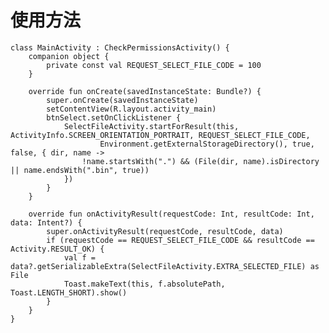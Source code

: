 # 使用方法

    class MainActivity : CheckPermissionsActivity() {
	    companion object {
	        private const val REQUEST_SELECT_FILE_CODE = 100
	    }
	
	    override fun onCreate(savedInstanceState: Bundle?) {
	        super.onCreate(savedInstanceState)
	        setContentView(R.layout.activity_main)
	        btnSelect.setOnClickListener {
	            SelectFileActivity.startForResult(this, ActivityInfo.SCREEN_ORIENTATION_PORTRAIT, REQUEST_SELECT_FILE_CODE,
	                    Environment.getExternalStorageDirectory(), true, false, { dir, name ->
	                !name.startsWith(".") && (File(dir, name).isDirectory || name.endsWith(".bin", true))
	            })
	        }
	    }
	
	    override fun onActivityResult(requestCode: Int, resultCode: Int, data: Intent?) {
	        super.onActivityResult(requestCode, resultCode, data)
	        if (requestCode == REQUEST_SELECT_FILE_CODE && resultCode == Activity.RESULT_OK) {
	            val f = data?.getSerializableExtra(SelectFileActivity.EXTRA_SELECTED_FILE) as File
	            Toast.makeText(this, f.absolutePath, Toast.LENGTH_SHORT).show()
	        }
	    }
	}